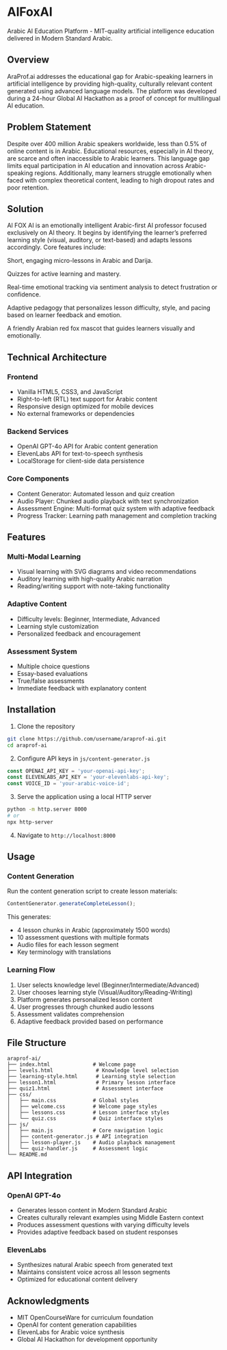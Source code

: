 # AlFoxAI

Arabic AI Education Platform - MIT-quality artificial intelligence education delivered in Modern Standard Arabic.

## Overview

AraProf.ai addresses the educational gap for Arabic-speaking learners in artificial intelligence by providing high-quality, culturally relevant content generated using advanced language models. The platform was developed during a 24-hour Global AI Hackathon as a proof of concept for multilingual AI education.

## Problem Statement

Despite over 400 million Arabic speakers worldwide, less than 0.5% of online content is in Arabic. Educational resources, especially in AI theory, are scarce and often inaccessible to Arabic learners. This language gap limits equal participation in AI education and innovation across Arabic-speaking regions. Additionally, many learners struggle emotionally when faced with complex theoretical content, leading to high dropout rates and poor retention.

## Solution

Al FOX AI is an emotionally intelligent Arabic-first AI professor focused exclusively on AI theory. It begins by identifying the learner’s preferred learning style (visual, auditory, or text-based) and adapts lessons accordingly. Core features include:

Short, engaging micro-lessons in Arabic and Darija.

Quizzes for active learning and mastery.

Real-time emotional tracking via sentiment analysis to detect frustration or confidence.

Adaptive pedagogy that personalizes lesson difficulty, style, and pacing based on learner feedback and emotion.

A friendly Arabian red fox mascot that guides learners visually and emotionally.

## Technical Architecture

### Frontend
- Vanilla HTML5, CSS3, and JavaScript
- Right-to-left (RTL) text support for Arabic content
- Responsive design optimized for mobile devices
- No external frameworks or dependencies

### Backend Services
- OpenAI GPT-4o API for Arabic content generation
- ElevenLabs API for text-to-speech synthesis
- LocalStorage for client-side data persistence

### Core Components
- Content Generator: Automated lesson and quiz creation
- Audio Player: Chunked audio playback with text synchronization
- Assessment Engine: Multi-format quiz system with adaptive feedback
- Progress Tracker: Learning path management and completion tracking

## Features

### Multi-Modal Learning
- Visual learning with SVG diagrams and video recommendations
- Auditory learning with high-quality Arabic narration
- Reading/writing support with note-taking functionality

### Adaptive Content
- Difficulty levels: Beginner, Intermediate, Advanced
- Learning style customization
- Personalized feedback and encouragement

### Assessment System
- Multiple choice questions
- Essay-based evaluations
- True/false assessments
- Immediate feedback with explanatory content

## Installation

1. Clone the repository
```bash
git clone https://github.com/username/araprof-ai.git
cd araprof-ai
```

2. Configure API keys in `js/content-generator.js`
```javascript
const OPENAI_API_KEY = 'your-openai-api-key';
const ELEVENLABS_API_KEY = 'your-elevenlabs-api-key';
const VOICE_ID = 'your-arabic-voice-id';
```

3. Serve the application using a local HTTP server
```bash
python -m http.server 8000
# or
npx http-server
```

4. Navigate to `http://localhost:8000`

## Usage

### Content Generation
Run the content generation script to create lesson materials:
```javascript
ContentGenerator.generateCompleteLesson();
```

This generates:
- 4 lesson chunks in Arabic (approximately 1500 words)
- 10 assessment questions with multiple formats
- Audio files for each lesson segment
- Key terminology with translations

### Learning Flow
1. User selects knowledge level (Beginner/Intermediate/Advanced)
2. User chooses learning style (Visual/Auditory/Reading-Writing)
3. Platform generates personalized lesson content
4. User progresses through chunked audio lessons
5. Assessment validates comprehension
6. Adaptive feedback provided based on performance

## File Structure

```
araprof-ai/
├── index.html              # Welcome page
├── levels.html              # Knowledge level selection
├── learning-style.html      # Learning style selection
├── lesson1.html             # Primary lesson interface
├── quiz1.html               # Assessment interface
├── css/
│   ├── main.css            # Global styles
│   ├── welcome.css         # Welcome page styles
│   ├── lessons.css         # Lesson interface styles
│   └── quiz.css            # Quiz interface styles
├── js/
│   ├── main.js             # Core navigation logic
│   ├── content-generator.js # API integration
│   ├── lesson-player.js    # Audio playback management
│   └── quiz-handler.js     # Assessment logic
└── README.md
```

## API Integration

### OpenAI GPT-4o
- Generates lesson content in Modern Standard Arabic
- Creates culturally relevant examples using Middle Eastern context
- Produces assessment questions with varying difficulty levels
- Provides adaptive feedback based on student responses

### ElevenLabs
- Synthesizes natural Arabic speech from generated text
- Maintains consistent voice across all lesson segments
- Optimized for educational content delivery

## Acknowledgments

- MIT OpenCourseWare for curriculum foundation
- OpenAI for content generation capabilities
- ElevenLabs for Arabic voice synthesis
- Global AI Hackathon for development opportunity
